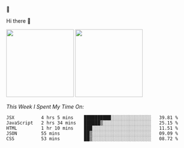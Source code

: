 
🚀 


Hi there 👋

<!--
**BambuTeam/BambuTeam** is a ✨ _special_ ✨ repository because its `README.md` (this file) appears on your GitHub profile.

Here are some ideas to get you started:

- 🔭 I’m currently working on ...
- 🌱 I’m currently learning ...
- 👯 I’m looking to collaborate on ...
- 🤔 I’m looking for help with ...
- 💬 Ask me about ...
- 📫 How to reach me: ...
- 😄 Pronouns: ...
- ⚡ Fun fact: ...
-->

<img height="180em" src="https://github-readme-stats.vercel.app/api?username=BambuTeam&show_icons=true&hide_border=true&&count_private=true&include_all_commits=true&theme=dark" />


<img height="180em" src="https://github-readme-stats.vercel.app/api/top-langs/?username=BambuTeam&layout=compact&theme=dark" />





*This Week I Spent My Time On:*
<!--START_SECTION:waka-->
```text
JSX          4 hrs 5 mins    ██████████░░░░░░░░░░░░░░░   39.81 % 
JavaScript   2 hrs 34 mins   ██████▒░░░░░░░░░░░░░░░░░░   25.15 % 
HTML         1 hr 10 mins    ███░░░░░░░░░░░░░░░░░░░░░░   11.51 % 
JSON         55 mins         ██▒░░░░░░░░░░░░░░░░░░░░░░   09.09 % 
CSS          53 mins         ██▒░░░░░░░░░░░░░░░░░░░░░░   08.72 % 
```
<!--END_SECTION:waka-->
